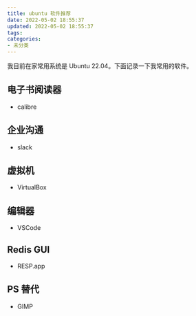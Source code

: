 ```yaml
---
title: ubuntu 软件推荐
date: 2022-05-02 18:55:37
updated: 2022-05-02 18:55:37
tags:
categories:
- 未分类
---
```


我目前在家常用系统是 Ubuntu 22.04。下面记录一下我常用的软件。

<!-- more -->

## 电子书阅读器

- calibre

## 企业沟通

- slack

## 虚拟机

- VirtualBox

## 编辑器

- VSCode

## Redis GUI

- RESP.app

## PS 替代

- GIMP